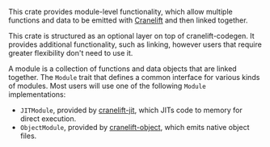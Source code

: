 This crate provides module-level functionality, which allow multiple
functions and data to be emitted with
[Cranelift](https://crates.io/crates/cranelift) and then linked together.

This crate is structured as an optional layer on top of cranelift-codegen.
It provides additional functionality, such as linking, however users that
require greater flexibility don't need to use it.

A module is a collection of functions and data objects that are linked
together. The `Module` trait that defines a common interface for various kinds
of modules. Most users will use one of the following `Module` implementations:

 - `JITModule`, provided by [cranelift-jit], which JITs code to memory for direct execution.
 - `ObjectModule`, provided by [cranelift-object], which emits native object files.

[cranelift-jit]: https://crates.io/crates/cranelift-jit
[cranelift-object]: https://crates.io/crates/cranelift-object

